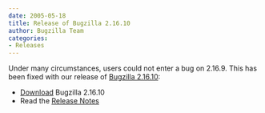```yaml
---
date: 2005-05-18
title: Release of Bugzilla 2.16.10
author: Bugzilla Team
categories:
- Releases
---
```


Under many circumstances, users could not enter a bug on 2.16.9. This has been fixed with our release of [Bugzilla 2.16.10](/releases/2.16.10/):

*   [Download](/download/#oldstable) Bugzilla 2.16.10
*   Read the [Release Notes](/releases/2.16.10/)


